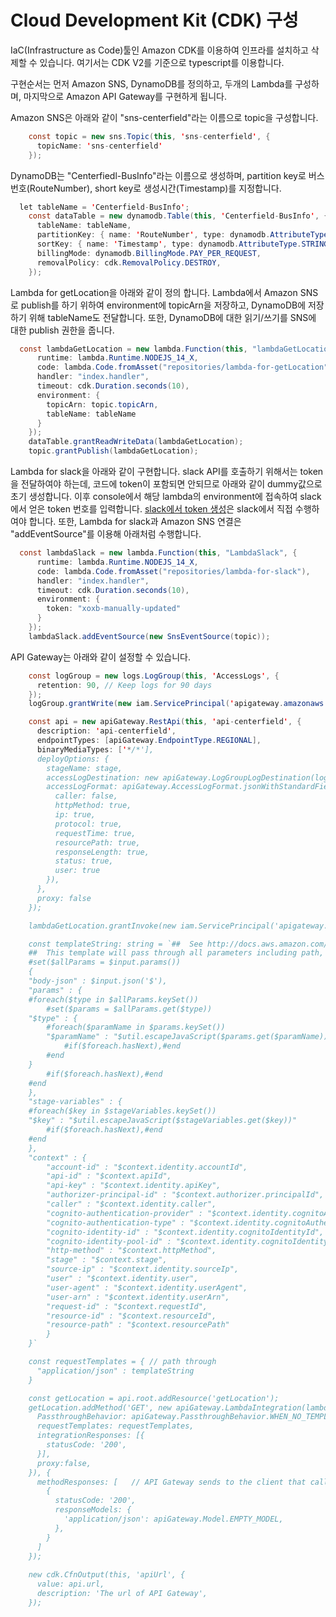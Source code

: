 # Cloud Development Kit (CDK) 구성

IaC(Infrastructure as Code)툴인 Amazon CDK를 이용하여 인프라를 설치하고 삭제할 수 있습니다. 여기서는 CDK V2를 기준으로 typescript를 이용합니다.

구현순서는 먼저 Amazon SNS, DynamoDB를 정의하고, 두개의 Lambda를 구성하며, 마지막으로 Amazon API Gateway를 구현하게 됩니다. 

Amazon SNS은 아래와 같이 "sns-centerfield"라는 이름으로 topic을 구성합니다. 
```java
    const topic = new sns.Topic(this, 'sns-centerfield', {
      topicName: 'sns-centerfield'
    });
```

DynamoDB는 "Centerfiedl-BusInfo"라는 이름으로 생성하며, partition key로 버스번호(RouteNumber), short key로 생성시간(Timestamp)를 지정합니다. 

```java
  let tableName = 'Centerfield-BusInfo';
    const dataTable = new dynamodb.Table(this, 'Centerfield-BusInfo', {
      tableName: tableName,
      partitionKey: { name: 'RouteNumber', type: dynamodb.AttributeType.STRING },
      sortKey: { name: 'Timestamp', type: dynamodb.AttributeType.STRING },
      billingMode: dynamodb.BillingMode.PAY_PER_REQUEST,
      removalPolicy: cdk.RemovalPolicy.DESTROY,
    });
```

Lambda for getLocation을 아래와 같이 정의 합니다. Lambda에서 Amazon SNS로 publish를 하기 위하여 environment에 topicArn을 저장하고, DynamoDB에 저장하기 위해 tableName도 전달합니다. 또한, DynamoDB에 대한 읽기/쓰기를 SNS에 대한 publish 권한을 줍니다. 

```java
  const lambdaGetLocation = new lambda.Function(this, "lambdaGetLocation", {
      runtime: lambda.Runtime.NODEJS_14_X, 
      code: lambda.Code.fromAsset("repositories/lambda-for-getLocation"), 
      handler: "index.handler", 
      timeout: cdk.Duration.seconds(10),
      environment: {
        topicArn: topic.topicArn,
        tableName: tableName
      }
    });  
    dataTable.grantReadWriteData(lambdaGetLocation);
    topic.grantPublish(lambdaGetLocation);
```

Lambda for slack을 아래와 같이 구현합니다. slack API를 호출하기 위해서는 token을 전달하여야 하는데, 코드에 token이 포함되면 안되므로 아래와 같이 dummy값으로 초기 생성합니다. 이후 console에서 해당 lambda의 environment에 접속하여 slack에서 얻은 token 번호를 입력합니다. [slack에서 token 생성](https://github.com/kyopark2014/serverless-storytime/blob/main/docs/slackapp.md)은 slack에서 직접 수행하여야 합니다. 또한, Lambda for slack과 Amazon SNS 연결은 "addEventSource"를 이용해 아래처럼 수행합니다. 

```java
  const lambdaSlack = new lambda.Function(this, "LambdaSlack", {
      runtime: lambda.Runtime.NODEJS_14_X, 
      code: lambda.Code.fromAsset("repositories/lambda-for-slack"), 
      handler: "index.handler", 
      timeout: cdk.Duration.seconds(10),
      environment: {
        token: "xoxb-manually-updated"
      }
    });    
    lambdaSlack.addEventSource(new SnsEventSource(topic)); 
```

API Gateway는 아래와 같이 설정할 수 있습니다. 

```java
    const logGroup = new logs.LogGroup(this, 'AccessLogs', {
      retention: 90, // Keep logs for 90 days
    });
    logGroup.grantWrite(new iam.ServicePrincipal('apigateway.amazonaws.com')); 

    const api = new apiGateway.RestApi(this, 'api-centerfield', {
      description: 'api-centerfield',
      endpointTypes: [apiGateway.EndpointType.REGIONAL],
      binaryMediaTypes: ['*/*'], 
      deployOptions: {
        stageName: stage,
        accessLogDestination: new apiGateway.LogGroupLogDestination(logGroup),
        accessLogFormat: apiGateway.AccessLogFormat.jsonWithStandardFields({
          caller: false,
          httpMethod: true,
          ip: true,
          protocol: true,
          requestTime: true,
          resourcePath: true,
          responseLength: true,
          status: true,
          user: true
        }),
      },
      proxy: false
    });   

    lambdaGetLocation.grantInvoke(new iam.ServicePrincipal('apigateway.amazonaws.com'));

    const templateString: string = `##  See http://docs.aws.amazon.com/apigateway/latest/developerguide/api-gateway-mapping-template-reference.html
    ##  This template will pass through all parameters including path, querystring, header, stage variables, and context through to the integration endpoint via the body/payload
    #set($allParams = $input.params())
    {
    "body-json" : $input.json('$'),
    "params" : {
    #foreach($type in $allParams.keySet())
        #set($params = $allParams.get($type))
    "$type" : {
        #foreach($paramName in $params.keySet())
        "$paramName" : "$util.escapeJavaScript($params.get($paramName))"
            #if($foreach.hasNext),#end
        #end
    }
        #if($foreach.hasNext),#end
    #end
    },
    "stage-variables" : {
    #foreach($key in $stageVariables.keySet())
    "$key" : "$util.escapeJavaScript($stageVariables.get($key))"
        #if($foreach.hasNext),#end
    #end
    },
    "context" : {
        "account-id" : "$context.identity.accountId",
        "api-id" : "$context.apiId",
        "api-key" : "$context.identity.apiKey",
        "authorizer-principal-id" : "$context.authorizer.principalId",
        "caller" : "$context.identity.caller",
        "cognito-authentication-provider" : "$context.identity.cognitoAuthenticationProvider",
        "cognito-authentication-type" : "$context.identity.cognitoAuthenticationType",
        "cognito-identity-id" : "$context.identity.cognitoIdentityId",
        "cognito-identity-pool-id" : "$context.identity.cognitoIdentityPoolId",
        "http-method" : "$context.httpMethod",
        "stage" : "$context.stage",
        "source-ip" : "$context.identity.sourceIp",
        "user" : "$context.identity.user",
        "user-agent" : "$context.identity.userAgent",
        "user-arn" : "$context.identity.userArn",
        "request-id" : "$context.requestId",
        "resource-id" : "$context.resourceId",
        "resource-path" : "$context.resourcePath"
        }
    }`

    const requestTemplates = { // path through
      "application/json" : templateString
    }

    const getLocation = api.root.addResource('getLocation');
    getLocation.addMethod('GET', new apiGateway.LambdaIntegration(lambdaGetLocation, {
      PassthroughBehavior: apiGateway.PassthroughBehavior.WHEN_NO_TEMPLATES,
      requestTemplates: requestTemplates,
      integrationResponses: [{
        statusCode: '200',
      }], 
      proxy:false, 
    }), {
      methodResponses: [   // API Gateway sends to the client that called a method.
        {
          statusCode: '200',
          responseModels: {
            'application/json': apiGateway.Model.EMPTY_MODEL,
          }, 
        }
      ]
    }); 
    
    new cdk.CfnOutput(this, 'apiUrl', {
      value: api.url,
      description: 'The url of API Gateway',
    });    
```
